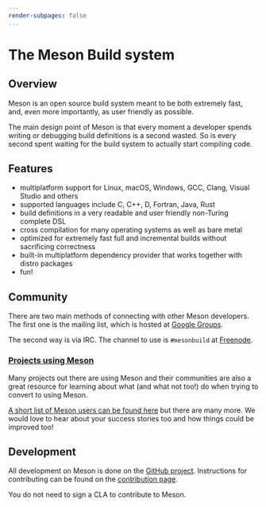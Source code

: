 ```yaml
---
render-subpages: false
...
```


# The Meson Build system

## Overview

Meson is an open source build system meant to be both extremely fast,
and, even more importantly, as user friendly as possible.

The main design point of Meson is that every moment a developer spends
writing or debugging build definitions is a second wasted. So is every
second spent waiting for the build system to actually start compiling
code.

## Features

*   multiplatform support for Linux, macOS, Windows, GCC, Clang, Visual Studio and others
*   supported languages include C, C++, D, Fortran, Java, Rust
*   build definitions in a very readable and user friendly non-Turing complete DSL
*   cross compilation for many operating systems as well as bare metal
*   optimized for extremely fast full and incremental builds without sacrificing correctness
*   built-in multiplatform dependency provider that works together with distro packages
*   fun!

## Community

There are two main methods of connecting with other Meson
developers. The first one is the mailing list, which is hosted at
[Google Groups](https://groups.google.com/forum/#!forum/mesonbuild).

The second way is via IRC. The channel to use is `#mesonbuild` at
[Freenode](https://freenode.net/).

### [Projects using Meson](Users.md)

Many projects out there are using Meson and their communities are also
a great resource for learning about what (and what not too!) do when
trying to convert to using Meson. 

[A short list of Meson users can be found here](Users.md)
but there are many more. We would love to hear about your success
stories too and how things could be improved too!

## Development

All development on Meson is done on the [GitHub
project](https://github.com/mesonbuild/meson). Instructions for
contributing can be found on the [contribution page](Contributing.md).


You do not need to sign a CLA to contribute to Meson.
